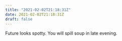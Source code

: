 ```yaml
---
title: "2021-02-02T21:18:31Z"
date: 2021-02-02T21:18:31Z
draft: false
---
```


Future looks spotty.  You will spill soup in late evening.
